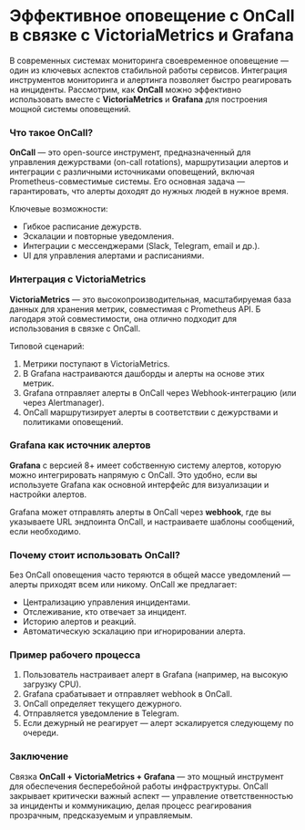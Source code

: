 # Эффективное оповещение с OnCall в связке с VictoriaMetrics и Grafana

В современных системах мониторинга своевременное оповещение — один из ключевых аспектов стабильной работы сервисов. 
Интеграция инструментов мониторинга и алертинга позволяет быстро реагировать на инциденты. 
Рассмотрим, как **OnCall** можно эффективно использовать вместе с **VictoriaMetrics** и **Grafana** для построения мощной системы оповещений.

### Что такое OnCall?

**OnCall** — это open-source инструмент, предназначенный для управления дежурствами (on-call rotations), 
маршрутизации алертов и интеграции с различными источниками оповещений, включая Prometheus-совместимые системы. 
Его основная задача — гарантировать, что алерты доходят до нужных людей в нужное время.

Ключевые возможности:
- Гибкое расписание дежурств.
- Эскалации и повторные уведомления.
- Интеграции с мессенджерами (Slack, Telegram, email и др.).
- UI для управления алертами и расписаниями.

### Интеграция с VictoriaMetrics

**VictoriaMetrics** — это высокопроизводительная, масштабируемая база данных для хранения метрик, совместимая с Prometheus API. Б
лагодаря этой совместимости, она отлично подходит для использования в связке с OnCall.

Типовой сценарий:
1. Метрики поступают в VictoriaMetrics.
2. В Grafana настраиваются дашборды и алерты на основе этих метрик.
3. Grafana отправляет алерты в OnCall через Webhook-интеграцию (или через Alertmanager).
4. OnCall маршрутизирует алерты в соответствии с дежурствами и политиками оповещений.

### Grafana как источник алертов

**Grafana** с версией 8+ имеет собственную систему алертов, которую можно интегрировать напрямую с OnCall. 
Это удобно, если вы используете Grafana как основной интерфейс для визуализации и настройки алертов.

Grafana может отправлять алерты в OnCall через **webhook**, 
где вы указываете URL эндпоинта OnCall, и настраиваете шаблоны сообщений, если необходимо.

### Почему стоит использовать OnCall?

Без OnCall оповещения часто теряются в общей массе уведомлений — алерты приходят всем или никому. OnCall же предлагает:
- Централизацию управления инцидентами.
- Отслеживание, кто отвечает за инцидент.
- Историю алертов и реакций.
- Автоматическую эскалацию при игнорировании алерта.

### Пример рабочего процесса

1. Пользователь настраивает алерт в Grafana (например, на высокую загрузку CPU).
2. Grafana срабатывает и отправляет webhook в OnCall.
3. OnCall определяет текущего дежурного.
4. Отправляется уведомление в Telegram.
5. Если дежурный не реагирует — алерт эскалируется следующему по очереди.

### Заключение

Связка **OnCall + VictoriaMetrics + Grafana** — это мощный инструмент для обеспечения бесперебойной работы инфраструктуры. 
OnCall закрывает критически важный аспект — управление ответственностью за инциденты и коммуникацию, делая процесс реагирования прозрачным, предсказуемым и управляемым.
